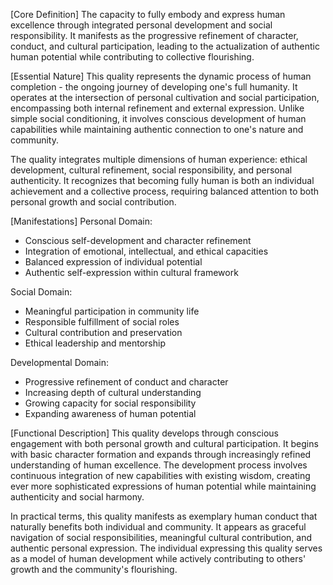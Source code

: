 [Core Definition]
The capacity to fully embody and express human excellence through integrated personal development and social responsibility. It manifests as the progressive refinement of character, conduct, and cultural participation, leading to the actualization of authentic human potential while contributing to collective flourishing.

[Essential Nature]
This quality represents the dynamic process of human completion - the ongoing journey of developing one's full humanity. It operates at the intersection of personal cultivation and social participation, encompassing both internal refinement and external expression. Unlike simple social conditioning, it involves conscious development of human capabilities while maintaining authentic connection to one's nature and community.

The quality integrates multiple dimensions of human experience: ethical development, cultural refinement, social responsibility, and personal authenticity. It recognizes that becoming fully human is both an individual achievement and a collective process, requiring balanced attention to both personal growth and social contribution.

[Manifestations]
Personal Domain:
- Conscious self-development and character refinement
- Integration of emotional, intellectual, and ethical capacities
- Balanced expression of individual potential
- Authentic self-expression within cultural framework

Social Domain:
- Meaningful participation in community life
- Responsible fulfillment of social roles
- Cultural contribution and preservation
- Ethical leadership and mentorship

Developmental Domain:
- Progressive refinement of conduct and character
- Increasing depth of cultural understanding
- Growing capacity for social responsibility
- Expanding awareness of human potential

[Functional Description]
This quality develops through conscious engagement with both personal growth and cultural participation. It begins with basic character formation and expands through increasingly refined understanding of human excellence. The development process involves continuous integration of new capabilities with existing wisdom, creating ever more sophisticated expressions of human potential while maintaining authenticity and social harmony.

In practical terms, this quality manifests as exemplary human conduct that naturally benefits both individual and community. It appears as graceful navigation of social responsibilities, meaningful cultural contribution, and authentic personal expression. The individual expressing this quality serves as a model of human development while actively contributing to others' growth and the community's flourishing.